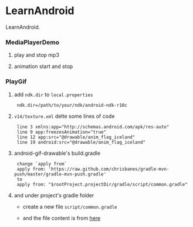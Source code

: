 # LearnAndroid
LearnAndroid.

### MediaPlayerDemo

1. play and stop mp3

1. animation start and stop

### PlayGif

1. add `ndk.dir` to `local.properties`

        ndk.dir=/path/to/your/ndk/android-ndk-r10c

1. `v14/texture.xml` delte some lines of code

        line 3 xmlns:app="http://schemas.android.com/apk/res-auto"
        line 9 app:freezesAnimation="true"
        line 12 app:src="@drawable/anim_flag_iceland"
        line 19 android:src="@drawable/anim_flag_iceland"

1. android-gif-drawable's build.gradle

        change `apply from`
        apply from: 'https://raw.github.com/chrisbanes/gradle-mvn-push/master/gradle-mvn-push.gradle'
        to
        apply from: "$rootProject.projectDir/gradle/script/common.gradle"

1. and under project's gradle folder
    
    * create a new file `script/common.gradle`

    * and the file content is from [here](https://raw.github.com/chrisbanes/gradle-mvn-push/master/gradle-mvn-push.gradle)
